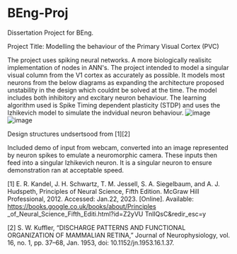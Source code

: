 # BEng-Proj
Dissertation Project for BEng.

Project Title: Modelling the behaviour of the Primary Visual Cortex (PVC)

The project uses spiking neural networks. A more biologically realisitc implementation of nodes in ANN's. The project intended to model a singular visual column from the V1 cortex as accurately as possible. It models most neurons from the below diagrams as expanding the architecture proposed unstability in the design which couldnt be solved at the time. The model includes both inhibitory and excitary neuron behaviour. The learning algorithm used is Spike Timing dependent plasticity (STDP) and uses the Izhikevich model to simulate the indvidual neuron behaviour.
![image](https://github.com/user-attachments/assets/bc5e177c-29ee-4887-bf62-0e95d93e4074)![image](https://github.com/user-attachments/assets/ae7089ab-f2cd-4d28-9af2-2ad89905cee6)

Design structures undsertsood from [1][2]

Included demo of input from webcam, converted into an image represented by neuron spikes to emulate a neuromorphic camera. These inputs then feed into a singular Izhikevich neuron. It is a singular neuron to ensure demonstration ran at acceptable speed.


[1] E. R. Kandel, J. H. Schwartz, T. M. Jessell,
S. A. Siegelbaum, and A. J. Hudspeth, Principles
of Neural Science, Fifth Edition. McGraw Hill
Professional, 2012. Accessed: Jan.22, 2023.
[Online]. Available:
https://books.google.co.uk/books/about/Principles
_of_Neural_Science_Fifth_Editi.html?id=Z2yVU
TnlIQsC&redir_esc=y 

[2] S. W. Kuffler, “DISCHARGE PATTERNS
AND FUNCTIONAL ORGANIZATION OF
MAMMALIAN RETINA,” Journal of
Neurophysiology, vol. 16, no. 1, pp. 37–68, Jan.
1953, doi: 10.1152/jn.1953.16.1.37. 
